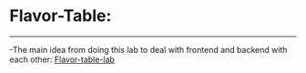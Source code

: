 # Flavor-Table:
----------------------------------
-The main idea from doing this lab to deal with frontend and backend with each other:
[Flavor-table-lab](https://github.com/OmarAmjad310/Flavor-Table/blob/Flavor-Table-Lab)
